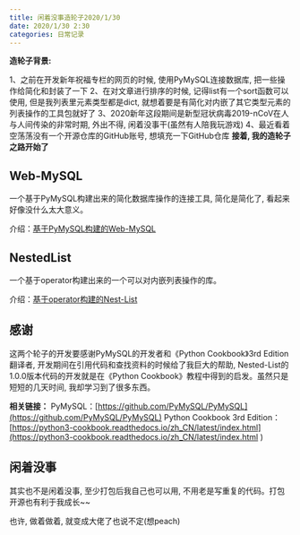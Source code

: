 ```yaml
---
title: 闲着没事造轮子2020/1/30
date: 2020/1/30 2:30
categories: 日常记录
---
```


**造轮子背景:**

1、之前在开发新年祝福专栏的网页的时候, 使用PyMySQL连接数据库, 把一些操作给简化和封装了一下
2、在对文章进行排序的时候, 记得list有一个sort函数可以使用, 但是我列表里元素类型都是dict, 就想着要是有简化对内嵌了其它类型元素的列表操作的工具包就好了
3、2020新年这段期间是新型冠状病毒2019-nCoV在人与人间传染的非常时期, 外出不得, 闲着没事干(虽然有人陪我玩游戏)
4、最近看着空荡荡没有一个开源仓库的GitHub账号, 想填充一下GitHub仓库
**接着, 我的造轮子之路开始了**
<!--more-->

**Web-MySQL**
---

一个基于PyMySQL构建出来的简化数据库操作的连接工具, 简化是简化了, 看起来好像没什么太大意义。

介绍：[基于PyMySQL构建的Web-MySQL](../用于小型网站后端的Web-MySQL/)

**NestedList**
---

一个基于operator构建出来的一个可以对内嵌列表操作的库。

介绍：[基于operator构建的Nest-List](../%E5%9F%BA%E4%BA%8Eoperator%E6%9E%84%E5%BB%BA%E7%9A%84Nested-List/)

**感谢**
---

这两个轮子的开发要感谢PyMySQL的开发者和《Python Cookbook》3rd Edition翻译者, 开发期间在引用代码和查找资料的时候给了我巨大的帮助, Nested-List的1.0.0版本代码的开发就是在《Python Cookbook》教程中得到的启发。虽然只是短短的几天时间, 我却学习到了很多东西。

**相关链接：**
PyMySQL：[https://github.com/PyMySQL/PyMySQL](https://github.com/PyMySQL/PyMySQL)
Python Cookbook 3rd Edition：[https://python3-cookbook.readthedocs.io/zh_CN/latest/index.html](https://python3-cookbook.readthedocs.io/zh_CN/latest/index.html
)

**闲着没事**
---

其实也不是闲着没事, 至少打包后我自己也可以用, 不用老是写重复的代码。打包开源也有利于我成长~~

也许, 做着做着, 就变成大佬了也说不定(想peach)
